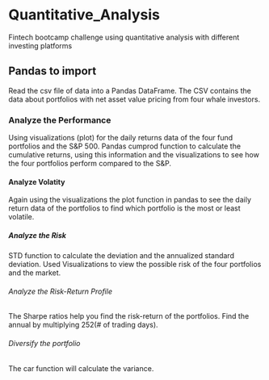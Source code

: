 # Quantitative_Analysis
 Fintech bootcamp challenge using quantitative analysis with different investing platforms

## Pandas to import
Read the csv file of data into a Pandas DataFrame. The CSV contains the data about portfolios with net asset value pricing from four whale investors.

### Analyze the Performance
Using visualizations  (plot) for the daily returns data of the four fund portfolios and the S&P 500.
Pandas cumprod function to calculate the cumulative returns, using this information and the visualizations to see how the four portfolios perform compared to the S&P.

#### Analyze Volatity
Again using the visualizations the plot function in pandas to see the daily return data of the portfolios to find which portfolio is the most or least volatile.

##### Analyze the Risk
STD function to calculate the deviation and the annualized standard deviation. Used Visualizations to view the possible risk of the four portfolios and the market. 

###### Analyze the Risk-Return Profile
The Sharpe ratios help you find the risk-return of the portfolios. Find the annual by multiplying 252(# of trading days).

###### Diversify the portfolio 

The car function will calculate the variance. 
